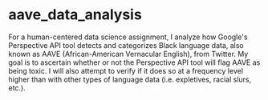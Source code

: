 # aave_data_analysis
For a human-centered data science assignment, I analyze how Google's Perspective API tool detects and categorizes Black language data, also known as AAVE (African-American Vernacular English), from Twitter. My goal is to ascertain whether or not the Perspective API tool will flag AAVE as being toxic. I will also attempt to verify if it does so at a frequency level higher than with other types of language data (i.e. expletives, racial slurs, etc.).
